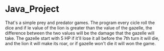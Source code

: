 # Java_Project

That's a simple prey and predator games.
The program every cicle roll the dice and if le value of the lion is greater than the value of the gazelle,
the difference between the two values will be the damage that the gazelle will take.
The gazelle start with 5 HP if it'll lose it all before the 7th turn it will die, and the lion it will make its roar, or if gazelle won't die it will won the game.
